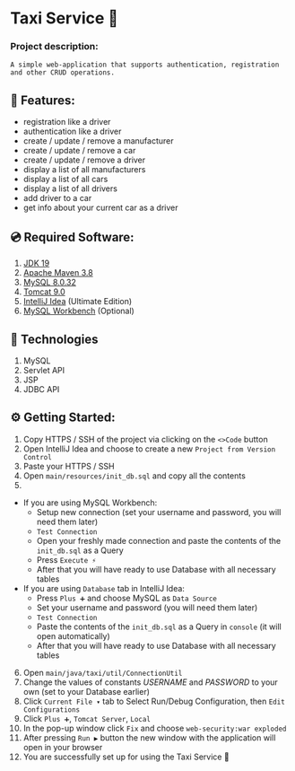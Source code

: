 # Taxi Service 🚕

### Project description:
```
A simple web-application that supports authentication, registration and other CRUD operations.
```

## 🎯 Features:

- registration like a driver
- authentication like a driver
- create / update / remove a manufacturer
- create / update / remove a car
- create / update / remove a driver
- display a list of all manufacturers
- display a list of all cars
- display a list of all drivers
- add driver to a car
- get info about your current car as a driver

## 💿 Required Software:
1. [JDK 19](https://jdk.java.net/19/)
2. [Apache Maven 3.8](https://maven.apache.org/download.cgi)
3. [MySQL 8.0.32](https://dev.mysql.com/downloads/mysql/)
4. [Tomcat 9.0](https://tomcat.apache.org/download-90.cgi)
5. [IntelliJ Idea](https://www.jetbrains.com/idea/download/#section=mac) (Ultimate Edition)
6. [MySQL Workbench](https://www.mysql.com/downloads/) (Optional)

## 🤖 Technologies
1. MySQL
2. Servlet API
3. JSP
4. JDBC API

## ⚙️ Getting Started:
1. Copy HTTPS / SSH of the project via clicking on the ```<>Code``` button
2. Open IntelliJ Idea and choose to create a new ```Project from Version Control```
3. Paste your HTTPS / SSH
4. Open ```main/resources/init_db.sql``` and copy all the contents
5.
- If you are using MySQL Workbench:
  - Setup new connection (set your username and password, you will need them later)
  - ```Test Connection```
  - Open your freshly made connection and paste the contents of the ```init_db.sql``` as a Query
  - Press ```Execute ⚡️```
  - After that you will have ready to use Database with all necessary tables
- If you are using ```Database``` tab in IntelliJ Idea:
  - Press ```Plus ➕``` and choose MySQL as ```Data Source```
  - Set your username and password (you will need them later)
  - ```Test Connection```
  - Paste the contents of the ```init_db.sql``` as a Query in ```console``` (it will open automatically)
  - After that you will have ready to use Database with all necessary tables
6. Open ```main/java/taxi/util/ConnectionUtil```
7. Change the values of constants *USERNAME* and *PASSWORD* to your own (set to your Database earlier)
8. Click ```Current File ▾``` tab to Select Run/Debug Configuration, then ```Edit Configurations```
9. Click ```Plus ➕```, ```Tomcat Server```, ```Local```
10. In the pop-up window click ```Fix``` and choose ```web-security:war exploded```
11. After pressing ```Run ▶️``` button the new window with the application will open in your browser
12. You are successfully set up for using the Taxi Service 🎉
